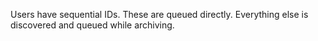 Users have sequential IDs. These are queued directly. Everything else is discovered and queued while archiving.
